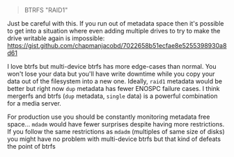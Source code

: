 > BTRFS "RAID1"

Just be careful with this. If you run out of metadata space then it's possible to get into a situation where even adding multiple drives to try to make the drive writable again is impossible: https://gist.github.com/chapmanjacobd/7022658b51ecfae8e5255398930a8d61

I love btrfs but multi-device btrfs has more edge-cases than normal. You won't lose your data but you'll have write downtime while you copy your data out of the filesystem into a new one. Ideally, `raid1` metadata would be better but right now `dup` metadata has fewer ENOSPC failure cases. I think mergerfs and btrfs (`dup` metadata, `single` data) is a powerful combination for a media server. 

For production use you should be constantly monitoring metadata free space... `mdadm` would have fewer surprises despite having more restrictions. If you follow the same restrictions as `mdadm` (multiples of same size of disks) you might have no problem with multi-device btrfs but that kind of defeats the point of btrfs
